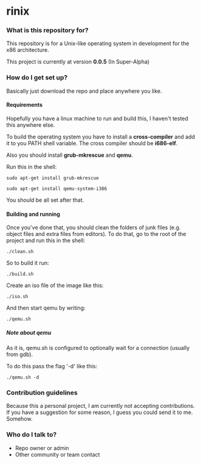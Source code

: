 rinix
=====

### What is this repository for? ###

This repository is for a Unix-like operating system in development for the x86 architecture.

This project is currently at version **0.0.5** (In Super-Alpha)

### How do I get set up? ###

Basically just download the repo and place anywhere you like.

#### Requirements ####

Hopefully you have a linux machine to run and build this, I haven't tested this anywhere else.

To build the operating system you have to install a **cross-compiler** and add it to you PATH shell variable. The cross compiler should be **i686-elf**.

Also you should install **grub-mkrescue** and **qemu**.

Run this in the shell:

` sudo apt-get install grub-mkrescue `

` sudo apt-get install qemu-system-i386 `

You should be all set after that.

#### Building and running ####


Once you've done that, you should clean the folders of junk files (e.g. object files and extra files from editors). To do that, go to the root of the project and run this in the shell:

` ./clean.sh `

So to build it run:

` ./build.sh `

Create an iso file of the image like this:

` ./iso.sh `

And then start qemu by writing:

` ./qemu.sh `

##### Note about qemu #####

As it is, qemu.sh is configured to optionally wait for a connection (usually from gdb).

To do this pass the flag '-d' like this:

` ./qemu.sh -d `

### Contribution guidelines ###

Because this a personal project, I am currently not accepting contributions. If you have a suggestion for some reason, I guess you could send it to me. Somehow.

### Who do I talk to? ###

* Repo owner or admin
* Other community or team contact